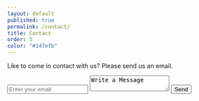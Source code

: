 ```yaml
---
layout: default
published: true
permalink: /contact/
title: Contact
order: 5
color: "#147efb"
---
```


Like to come in contact with us? Please send us an email.

<form class="contact" action="https://formspree.io/joedbarham@gmail.com"
      method="POST">
  <input id="email" type="email" name="_replyto" placeholder="Enter your email" required>
  <input type="hidden" name="_next" value="/thanks" />
  <textarea id="message" type="text" name="name">Write a Message </textarea>
  <input type="submit" value="Send">
</form>

